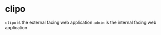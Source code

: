 # clipo

`clipo` is the external facing web application
`admin` is the internal facing web application  


